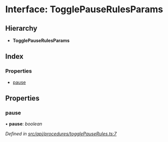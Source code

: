 # Interface: TogglePauseRulesParams

## Hierarchy

* **TogglePauseRulesParams**

## Index

### Properties

* [pause](togglepauserulesparams.md#pause)

## Properties

###  pause

• **pause**: *boolean*

*Defined in [src/api/procedures/togglePauseRules.ts:7](https://github.com/PolymathNetwork/polymesh-sdk/blob/ffcdfce/src/api/procedures/togglePauseRules.ts#L7)*
